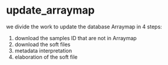 # update_arraymap

we divide the work to update the database Arraymap in 4 steps:
  1. download the samples ID that are not in Arraymap
  2. download the soft files
  3. metadata interpretation
  4. elaboration of the soft file